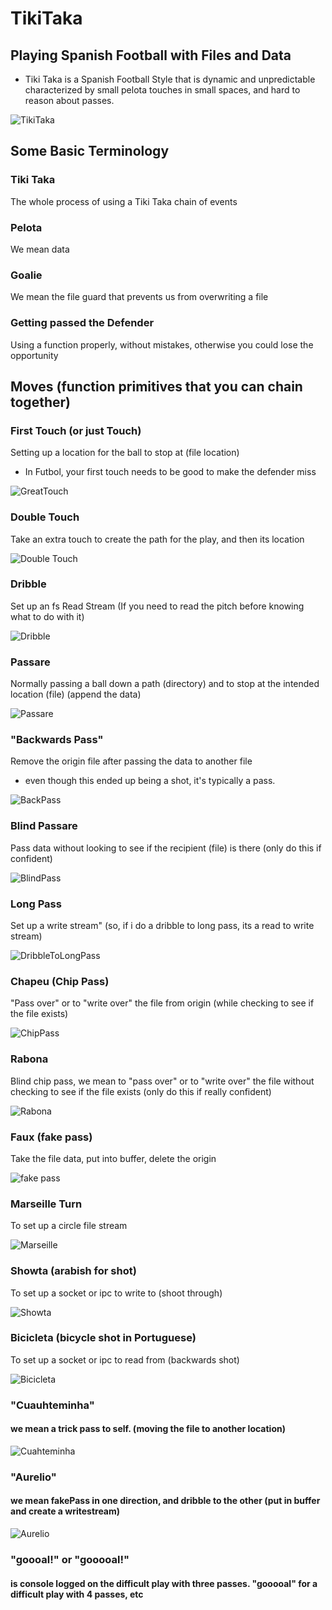 # TikiTaka
## Playing Spanish Football with Files and Data
- Tiki Taka is a Spanish Football Style that is dynamic and unpredictable
characterized by small pelota touches in small spaces, and hard to reason about
passes.

![TikiTaka](https://media.balls.ie/uploads/2013/09/barcatikitaka.gif)

## Some Basic Terminology

### Tiki Taka
The whole process of using a Tiki Taka chain of events

### Pelota 
We mean data

### Goalie 
We mean the file guard that prevents us from overwriting a file

### Getting passed the Defender
Using a function properly, without mistakes, otherwise you could lose the opportunity

## Moves (function primitives that you can chain together)

### First Touch (or just Touch)
Setting up a location for the ball to stop at (file location)
- In Futbol, your first touch needs to be good to make the defender miss

![GreatTouch](http://www.whoateallthepies.tv/wp-content/uploads/2012/06/1339961258914.gif)

### Double Touch 
Take an extra touch to create the path for the play, and then its location

![Double Touch](http://25.media.tumblr.com/049d3b7524f8066b328af64d06bb0bfe/tumblr_mp1qinImn11rdvztso1_500.gif)


### Dribble
Set up an fs Read Stream (If you need to read the pitch before knowing what to do with it)

![Dribble](https://i.pinimg.com/originals/60/d9/9e/60d99e9935ea39dd1f84e9e6e58744c6.gif)


### Passare 
Normally passing a ball down a path (directory) and to stop at the intended location (file) (append the data)

![Passare](https://thumbs.gfycat.com/DearestDismalAustraliankelpie-size_restricted.gif)

### "Backwards Pass" 
Remove the origin file after passing the data to another file 
- even though this ended up being a shot, it's typically a pass.

![BackPass](https://c.tenor.com/J1O91U8m0_YAAAAC/ronaldo-vs-hungary-ronaldo-goal-vs-hungary.gif)

### Blind Passare
Pass data without looking to see if the recipient (file) is there (only do this if confident)

![BlindPass](https://c.tenor.com/Is08MWvpkigAAAAC/fifa-soccer.gif)

### Long Pass 
Set up a write stream" (so, if i do a dribble to long pass, its a read to write stream)

![DribbleToLongPass](http://www.whoateallthepies.tv/wp-content/uploads/2013/08/isco-pass.gif)


### Chapeu (Chip Pass)
"Pass over" or to "write over" the file from origin (while checking to see if the file exists)

![ChipPass](https://68.media.tumblr.com/25e2d76dfbc9c24b3f27d867cb45d0ec/tumblr_o7pf4jesjf1vrq5lso1_500.gif)


### Rabona
Blind chip pass, we mean to "pass over" or to "write over" the file without checking to see if the file exists (only do this if really confident)

![Rabona](https://c.tenor.com/9tH5GAo0jsEAAAAM/robert-lewandowski-lewandowski.gif)


### Faux (fake pass)
Take the file data, put into buffer, delete the origin

![fake pass](https://64.media.tumblr.com/5df3e0260385ea86c22d9dfa5d3255a1/8f68b6b7a4e53f11-52/s540x810/75d40cee9e6ed66149acca81816255c12fac72fd.gifv)


### Marseille Turn 
To set up a circle file stream

![Marseille](https://thumbs.gfycat.com/SilentFluidImago-max-1mb.gif)



### Showta (arabish for shot) 
To set up a socket or ipc to write to (shoot through)

![Showta](https://thumbs.gfycat.com/AgileViciousEastrussiancoursinghounds-size_restricted.gif)

### Bicicleta (bicycle shot in Portuguese)
To set up a socket or ipc to read from (backwards shot)

![Bicicleta](https://i.gifer.com/origin/3b/3b1d9a9ae1ba42041f655cd7925cb0c2.gif)


### "Cuauhteminha" 
#### we mean a trick pass to self. (moving the file to another location)

![Cuahteminha](https://i.makeagif.com/media/10-11-2015/kZ_ZND.gif)


### "Aurelio" 
#### we mean fakePass in one direction, and dribble to the other (put in buffer and create a writestream)

![Aurelio](https://media4.giphy.com/media/DbCErKp9tO14VpcA8j/giphy.gif)


### "goooal!" or "gooooal!" 
#### is console logged on the difficult play with three passes. "gooooal" for a difficult play with 4 passes, etc

